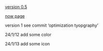 [version 0.5](https://lazyykurt.github.io/chairweb/)

[now page](https://lazyykurt.github.io/design/)

version 1 see commit ‘optimization tyopgraphy’

24/1/12  add some color

24/1/13 add some icon
